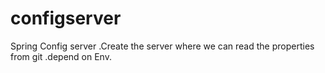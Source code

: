 # configserver
Spring Config server .Create the server where we can read the properties from git .depend on Env.
